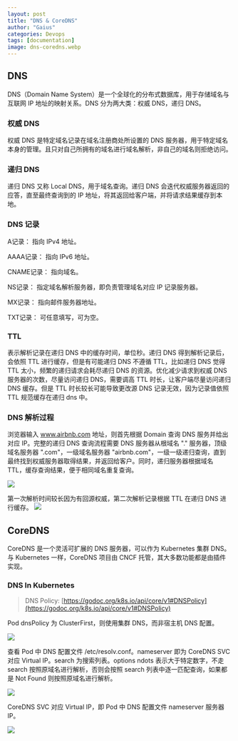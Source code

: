 ```yaml
---
layout: post
title: "DNS & CoreDNS"
author: "Gaius"
categories: Devops
tags: [documentation]
image: dns-coredns.webp
---
```


## DNS
DNS（Domain Name System）是一个全球化的分布式数据库，用于存储域名与互联网 IP 地址的映射关系。DNS 分为两大类：权威 DNS，递归 DNS。

### 权威 DNS
权威 DNS 是特定域名记录在域名注册商处所设置的 DNS 服务器，用于特定域名本身的管理。且只对自己所拥有的域名进行域名解析，非自己的域名则拒绝访问。

### 递归 DNS
递归 DNS 又称 Local DNS，用于域名查询。递归 DNS 会迭代权威服务器返回的应答，直至最终查询到的 IP 地址，将其返回给客户端，并将请求结果缓存到本地。

### DNS 记录
A记录： 指向 IPv4 地址。

AAAA记录： 指向 IPv6 地址。

CNAME记录： 指向域名。

NS记录： 指定域名解析服务器，即负责管理域名对应 IP 记录服务器。

MX记录： 指向邮件服务器地址。

TXT记录： 可任意填写，可为空。

### TTL
表示解析记录在递归 DNS 中的缓存时间，单位秒。递归 DNS 得到解析记录后，会依照 TTL 进行缓存，但是有可能递归 DNS 不遵循 TTL，比如递归 DNS 觉得 TTL 太小，频繁的递归请求会耗尽递归 DNS 的资源。优化减少请求到权威 DNS 服务器的次数，尽量访问递归 DNS，需要调高 TTL 时长，让客户端尽量访问递归 DNS 缓存。但是 TTL 时长较长可能导致更改源 DNS 记录无效，因为记录值依照 TTL 规范缓存在递归 dns 中。

### DNS 解析过程
浏览器输入 www.airbnb.com 地址，则首先根据 Domain 查询 DNS 服务并给出对应 IP。完整的递归 DNS 查询流程需要 DNS 服务器从根域名 "." 服务器，顶级域名服务器 ".com"，一级域名服务器 "airbnb.com"，一级一级递归查询，直到最终找到权威服务器取得结果，并返回给客户。同时，递归服务器根据域名 TTL，缓存查询结果，便于相同域名重复查询。

![](https://tva1.sinaimg.cn/large/0081Kckwgy1gkfq7ve54wj31300pw42n.jpg)

第一次解析时间较长因为有回源权威，第二次解析记录根据 TTL 在递归 DNS 进行缓存。
![](https://tva1.sinaimg.cn/large/0081Kckwgy1gkfqjzza6tj30qo03xjsg.jpg)

## CoreDNS
CoreDNS 是一个灵活可扩展的 DNS 服务器，可以作为 Kubernetes 集群 DNS。与 Kubernetes 一样，CoreDNS 项目由 CNCF 托管，其大多数功能都是由插件实现。

### DNS In Kubernetes
> DNS Policy: [https://godoc.org/k8s.io/api/core/v1#DNSPolicy](https://godoc.org/k8s.io/api/core/v1#DNSPolicy)

Pod dnsPolicy 为 ClusterFirst，则使用集群 DNS，而非宿主机 DNS 配置。

![](https://tva1.sinaimg.cn/large/0081Kckwly1gkfr1so3umj30iu0qdgpb.jpg)

查看 Pod 中 DNS 配置文件 /etc/resolv.conf。nameserver 即为 CoreDNS SVC 对应 Virtual IP。search 为搜索列表。options ndots 表示大于特定数字，不走 search 按照原域名进行解析，否则会按照 search 列表中逐一匹配查询，如果都是 Not Found 则按照原域名进行解析。

![](https://tva1.sinaimg.cn/large/0081Kckwly1gkfquvrxxbj30h5021jrk.jpg)

CoreDNS SVC 对应 Virtual IP，即 Pod 中 DNS 配置文件 nameserver 服务器 IP。

![](https://tva1.sinaimg.cn/large/0081Kckwly1gkfr6vf7bhj30s404mabf.jpg)
